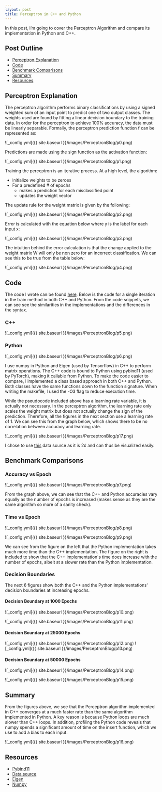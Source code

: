 ```yaml
---
layout: post
title: Perceptron in C++ and Python
---
```

In this post, I’m going to cover the Perceptron Algorithm and compare its implementation in Python and C++.

## Post Outline
- [Perceptron Explanation](#perceptron-explanation)
- [Code](#code)
- [Benchmark Comparisons](#benchmark-comparisons)
- [Summary](#summary)
- [Resources](#resources)

## Perceptron Explanation

The perceptron algorithm performs binary classifications by using a signed weighted sum of an input point to predict one of two output classes. The weights used are found by fitting a linear decision boundary to the training data. In order for the perceptron to achieve 100% accuracy, the data must be linearly separable.
Formally, the perceptron prediction function f can be represented as:

![_config.yml]({{ site.baseurl }}/images/PerceptronBlog/p0.png)

Predictions are made using the sign function as the activation function:

![_config.yml]({{ site.baseurl }}/images/PerceptronBlog/p1.png)

Training the perceptron is an iterative process.
At a high level, the algorithm:
- Initialize weights to be zeroes
- For a predefined # of epochs
    - makes a prediction for each misclassified point
    - updates the weight vector

The update rule for the weight matrix is given by the following:

![_config.yml]({{ site.baseurl }}/images/PerceptronBlog/p2.png)


Error is calculated with the equation below where y is the label for each input x:

![_config.yml]({{ site.baseurl }}/images/PerceptronBlog/p3.png)


The intuition behind the error calculation is that the change applied to the weight matrix W will only be non zero for an incorrect classification. We can see this to be true from the table below:

![_config.yml]({{ site.baseurl }}/images/PerceptronBlog/p4.png)


## Code
The code I wrote can be found [here](https://github.com/andrew128/perceptron-py-cpp). Below is the code for a single iteration in the train method in both C++ and Python. From the code snippets, we can see see the similarities in the implementations and the differences in the syntax.

### C++
![_config.yml]({{ site.baseurl }}/images/PerceptronBlog/p5.png)

### Python
![_config.yml]({{ site.baseurl }}/images/PerceptronBlog/p6.png)


I use numpy in Python and Eigen (used by Tensorflow) in C++ to perform matrix operations. The C++ code is bound to Python using pybind11 (used by PyTorch), making it callable from Python. To make the code easier to compare, I implemented a class based approach in both C++ and Python. Both classes have the same functions down to the function signature. When writing the makefile, I used the -O3 flag to reduce execution time. 

While the pseudocode included above has a learning rate variable, it is actually not necessary. In the perceptron algorithm, the learning rate only scales the weight matrix but does not actually change the sign of the prediction. Therefore, all the figures in the next section use a learning rate of 1. We can see this from the graph below, which shows there to be no correlation between accuracy and learning rate.

![_config.yml]({{ site.baseurl }}/images/PerceptronBlog/p17.png)


I chose to use [this](https://github.com/animesh-agarwal/Machine-Learning/blob/master/LogisticRegression/data/marks.txt) data source as it is 2d and can thus be visualized easily.

## Benchmark Comparisons
### Accuracy vs Epoch
![_config.yml]({{ site.baseurl }}/images/PerceptronBlog/p7.png)


From the graph above, we can see that the C++ and Python accuracies vary equally as the number of epochs is increased (makes sense as they are the same algorithm so more of a sanity check).

### Time vs Epoch

![_config.yml]({{ site.baseurl }}/images/PerceptronBlog/p8.png)

![_config.yml]({{ site.baseurl }}/images/PerceptronBlog/p9.png)


We can see from the figure on the left that the Python implementation takes much more time than the C++ implementation. The figure on the right is included to show that the C++ implementation's time does increase with the number of epochs, albeit at a slower rate than the Python implementation.

### Decision Boundaries

The next 6 figures show both the C++ and the Python implementations' decision boundaries at increasing epochs.

#### Decision Boundary at 1000 Epochs

![_config.yml]({{ site.baseurl }}/images/PerceptronBlog/p10.png)

![_config.yml]({{ site.baseurl }}/images/PerceptronBlog/p11.png)

#### Decision Boundary at 25000 Epochs

![_config.yml]({{ site.baseurl }}/images/PerceptronBlog/p12.png)
![_config.yml]({{ site.baseurl }}/images/PerceptronBlog/p13.png)

#### Decision Boundary at 50000 Epochs

![_config.yml]({{ site.baseurl }}/images/PerceptronBlog/p14.png)

![_config.yml]({{ site.baseurl }}/images/PerceptronBlog/p15.png)

## Summary

From the figures above, we see that the Perceptron algorithm implemented in C++ converges at a much faster rate than the same algorithm implemented in Python. A key reason is because Python loops are much slower than C++ loops. In addition, profiling the Python code reveals that numpy spends a significant amount of time on the insert function, which we use to add a bias to each input.


![_config.yml]({{ site.baseurl }}/images/PerceptronBlog/p16.png)

## Resources
- [Pybind11](https://pybind11.readthedocs.io/en/stable/index.html)
- [Data source](https://github.com/animesh-agarwal/Machine-Learning/blob/master/LogisticRegression/data/marks.txt)
- [Eigen](http://eigen.tuxfamily.org/index.php?title=Main_Page)
- [Numpy](https://docs.scipy.org/doc/numpy/index.html)

